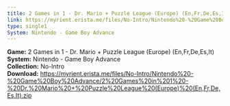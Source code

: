 ```yaml
---
title: 2 Games in 1 - Dr. Mario + Puzzle League (Europe) (En,Fr,De,Es,It)
link: https://myrient.erista.me/files/No-Intro/Nintendo%20-%20Game%20Boy%20Advance/2%20Games%20in%201%20-%20Dr.%20Mario%20+%20Puzzle%20League%20(Europe)%20(En,Fr,De,Es,It).zip
type: single1
System: Nintendo - Game Boy Advance
---
```

<b>Game:</b> 2 Games in 1 - Dr. Mario + Puzzle League (Europe) (En,Fr,De,Es,It)<br>
<b>System:</b> Nintendo - Game Boy Advance<br>
<b>Collection:</b> No-Intro<br>
<b>Download:</b> https://myrient.erista.me/files/No-Intro/Nintendo%20-%20Game%20Boy%20Advance/2%20Games%20in%201%20-%20Dr.%20Mario%20+%20Puzzle%20League%20(Europe)%20(En,Fr,De,Es,It).zip
